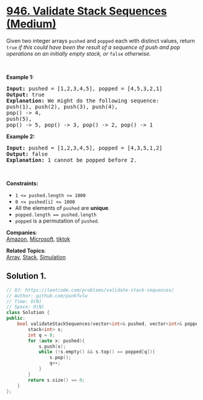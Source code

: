 # [946. Validate Stack Sequences (Medium)](https://leetcode.com/problems/validate-stack-sequences/)

<p>Given two integer arrays <code>pushed</code> and <code>popped</code> each with distinct values, return <code>true</code><em> if this could have been the result of a sequence of push and pop operations on an initially empty stack, or </em><code>false</code><em> otherwise.</em></p>

<p>&nbsp;</p>
<p><strong>Example 1:</strong></p>

<pre><strong>Input:</strong> pushed = [1,2,3,4,5], popped = [4,5,3,2,1]
<strong>Output:</strong> true
<strong>Explanation:</strong> We might do the following sequence:
push(1), push(2), push(3), push(4),
pop() -&gt; 4,
push(5),
pop() -&gt; 5, pop() -&gt; 3, pop() -&gt; 2, pop() -&gt; 1
</pre>

<p><strong>Example 2:</strong></p>

<pre><strong>Input:</strong> pushed = [1,2,3,4,5], popped = [4,3,5,1,2]
<strong>Output:</strong> false
<strong>Explanation:</strong> 1 cannot be popped before 2.
</pre>

<p>&nbsp;</p>
<p><strong>Constraints:</strong></p>

<ul>
	<li><code>1 &lt;= pushed.length &lt;= 1000</code></li>
	<li><code>0 &lt;= pushed[i] &lt;= 1000</code></li>
	<li>All the elements of <code>pushed</code> are <strong>unique</strong>.</li>
	<li><code>popped.length == pushed.length</code></li>
	<li><code>popped</code> is a permutation of <code>pushed</code>.</li>
</ul>


**Companies**:  
[Amazon](https://leetcode.com/company/amazon), [Microsoft](https://leetcode.com/company/microsoft), [tiktok](https://leetcode.com/company/tiktok)

**Related Topics**:  
[Array](https://leetcode.com/tag/array/), [Stack](https://leetcode.com/tag/stack/), [Simulation](https://leetcode.com/tag/simulation/)

## Solution 1.

```cpp
// OJ: https://leetcode.com/problems/validate-stack-sequences/
// Author: github.com/punkfulw
// Time: O(N)
// Space: O(N)
class Solution {
public:
    bool validateStackSequences(vector<int>& pushed, vector<int>& popped) {
        stack<int> s;
        int q = 0;
        for (auto x: pushed){
            s.push(x);
            while (!s.empty() && s.top() == popped[q]){
                s.pop();
                q++;
            }
        }
        return s.size() == 0;
    }
};
```
